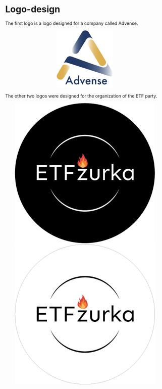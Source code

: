 # Logo-design

The first logo is a logo designed for a company called Advense.

<p align="center">
  <img src="./AdvenseLogo/konacneVerzije/konacnaVerzija.png">
</p>

The other two logos were designed for the organization of the ETF party.

<p align="center">
  <img src="./etfZurkaLogo/formati/PNG/crniPNG.png">
  
  <img src="./etfZurkaLogo/formati/PNG/beliOkvirPNG.png">
</p>
